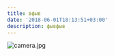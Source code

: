 ```yaml
---
title: вфыв
date: '2018-06-01T18:13:51+03:00'
description: фывфыв
---
```

![camera.jpg](https://ucarecdn.com/8cf5f6eb-da2a-4c6a-a54f-50421ee92091/)
